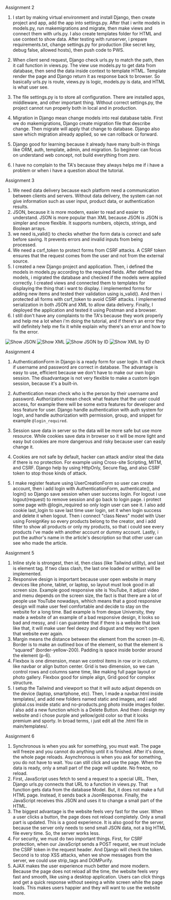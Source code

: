 Assignment 2
1. I start by making virtual environment and install Django, then create project and app, add the app into settings.py. After that i write models in models.py, run makemigrations and migrate, then make views and connect them with urls.py. I also create templates folder for HTML and use context to show data. After testing with runserver, i prepare requirements.txt, change settings.py for production (like secret key, debug false, allowed hosts), then push code to PWS.

2. When client send request, Django check urls.py to match the path, then it call function in views.py. The view use models.py to get data from database, then send the data inside context to template HTML. Template render the page and Django return it as response back to browser. So basically urls.py is route, views.py is logic, models.py is data, and HTML is what user see.

3. The file settings.py is to store all configuration. There are installed apps, middleware, and other important thing. Without correct settings.py, the project cannot run properly both in local and in production.

4. Migration in Django mean change models into real database table. First we do makemigrations, Django create migration file that describe change. Then migrate will apply that change to database. Django also save which migration already applied, so we can rollback or forward.

5. Django good for learning because it already have many built-in things like ORM, auth, template, admin, and migration. So beginner can focus on understand web concept, not build everything from zero.

6. I have no complain to the TA's because they always helps me if i have a problem or when i have a question about the tutorial.



Assignment 3
1. We need data delivery because each platform need a communication between clients and servers. Without data delivery, the system can not give information such as user input, product data, or authentication results.
2. JSON, because it is more modern, easier to read and easier to understand. JSON is more popular than XML because JSON is JSON is simpler and more flexible. It supports numbers, objects, strings, and Boolean arrays.
3. we need is_valid() to checks whether the form data is correct and safe before saving. It prevents errors and invalid inputs from being processed.
4. We need a csrf_token to protect forms from CSRF attacks. A CSRF token ensures that the request comes from the user and not from the external source.
5. I created a new Django project and application. Then, i defined the models in models.py according to the required fields. After defined the models, i migrated the database and checked if the models were applied correctly. I created views and connected them to templates for displaying the thing that i want to display. I implemented forms for adding new items and tested their validation using is_valid(). And then i protected all forms with csrf_token to avoid CSRF attacks. I implemented serialization in both JSON and XML to allow data delivery. Finally, I deployed the application and tested it using Postman and a browser.
6. I still don't have any complaints to the TA's because they work properly and help me a lot when i'm doing the tutorial, and if there's an error they will definitely help me fix it while explain why there's an error and how to fix the error.

![Show JSON](images/JSON.png)
![Show XML](images/XML.png)
![Show JSON by ID](images/JSONID.png)
![Show XML by ID](images/XMLID.png)



Assignment 4
1. AuthenticationForm in Django is a ready form for user login. It will check if username and password are correct in database. The advantage is easy to use, efficient because we don't have to make our own login session. The disadvantage is not very flexible to make a custom login session, because it's a built-in.

2. Authentication mean check who is the person by their username and password. Authorization mean check what feature that the user could access, for example there will be some extra features for developer and less feature for user. Django handle authentication with auth system for login, and handle authorization with permission, group, and snippet for example `@login_required`.

3. Session save data in server so the data will be more safe but use more resource. While cookies save data in browser so it will be more light and easy but cookies are more dangerous and risky because user can easily change it.

4. Cookies are not safe by default, hacker can attack and/or steal the data if there is no protection. For example using Cross-site Scripting, MITM, and CSRF. Django help by using HttpOnly, Secure flag, and also CSRF token to stop those kinds of attack.

5. I make register feature using UserCreationForm so user can create account, then i add login with AuthenticationForm, authenticate(), and login() so Django save session when user success login. For logout i use logout(request) to remove session and go back to login page. i protect some page with @login_required so only login user can see it. I also add cookie last_login to save last time user login, set it when login success and delete it when logout. Then i connect "class News" model with User using ForeignKey so every products belong to the creator, and i add filter to show all products or only my products, so that i could see every products i've made with another account or dummy account. Lastly, i put the author's name in the article's description so that other user can see who made the article.



Assignment 5
1. Inline style is strongest, then id, then class (like Tailwind utility), and last is element tag. If two class clash, the last one loaded or written will be implemented.
2. Responsive design is important because user open website in many devices like phone, tablet, or laptop, so layout must look good in all screen size. Example good responsive site is YouTube, it adjust video and menu depends on the screen size, the fact is that there are a lot of people use YouTube nowadays, whhich means that a good responsive design will make user feel comfortable and decide to stay on the website for a long time. Bad example is from deque University, they made a website of an example of a bad responsive design, it looks so bad and messy, and i can guarantee that if there is a website that look like that, it will make user feel deezy and disgust and they won't open that website ever again.
3. Margin means the distance between the element from the screen (m-4). Border is to make an outlined box of the element, so that the element is "squared" (border-yellow-200). Padding is space inside border around the element (p-6).
4. Flexbox is one dimension, mean we control items in row or in column, like navbar or align button center. Grid is two dimension, so we can control rows and columns same time, like making full page layout or photo gallery. Flexbox good for simple align, Grid good for complex structure.
5. I setup the Tailwind and viewport so that it will auto adjust depends on the device (laptop, smartphone, etc). Then, I made a navbar.html inside templates/, and add new folders named static and images, and i add global.css inside static and no-products.png photo inside images folder. I also add a new function which is a Delete Button. And then i design my website and i chose purple and yellow/gold color so that it looks premium and sporty. In broad terms, i just edit all the .html file in main/templates/.



Assignment 6
1. Synchronous is when you ask for something, you must wait. The page will freeze and you cannot do anything until it is finished. After it's done, the whole page reloads. Asynchronous is when you ask for something, you do not have to wait. You can still click and use the page. When the data is ready, only a small part of the page will update. No freeze, no reload.
2. First, JavaScript uses fetch to send a request to a special URL. Then, Django urls.py connects that URL to a function in views.py. That function gets data from the database Model. But, it does not make a full HTML page. Instead, it sends back a JsonResponse. Finally, the JavaScript receives this JSON and uses it to change a small part of the HTML.
3. The biggest advantage is the website feels very fast for the user. When a user clicks a button, the page does not reload completely. Only a small part is updated. This is a good experience. It is also good for the server, because the server only needs to send small JSON data, not a big HTML file every time. So, the server works less.
4. For security, we must do two important things. First, for CSRF protection, when our JavaScript sends a POST request, we must include the CSRF token in the request header. And Django will check the token. Second is to stop XSS attacks, when we show messages from the server, we could use strip_tags and DOMPurify.
5. AJAX makes the user experience much better and more modern. Because the page does not reload all the time, the website feels very fast and smooth, like using a desktop application. Users can click things and get a quick response without seeing a white screen while the page loads. This makes users happier and they will want to use the website more.